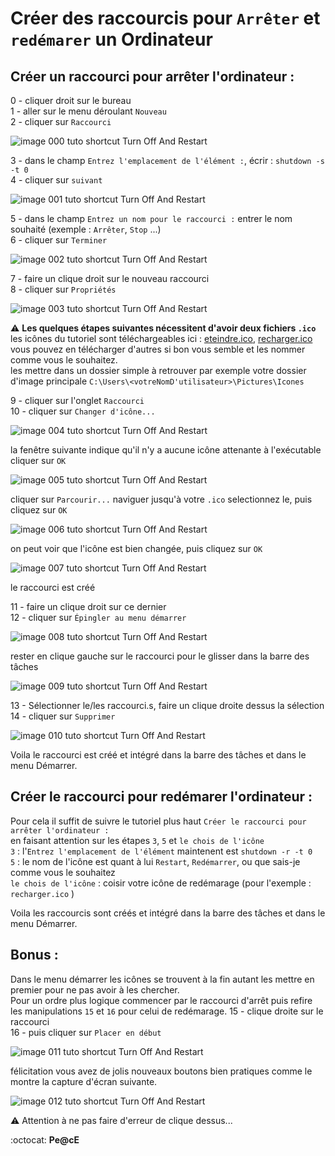 # Créer des raccourcis pour ` Arrêter ` et ` redémarer ` un Ordinateur

## Créer un raccourci pour arrêter l'ordinateur :

0 - cliquer droit sur le bureau  
1 - aller sur le menu déroulant ` Nouveau `  
2 - cliquer sur ` Raccourci `

![image 000 tuto shortcut Turn Off And Restart](https://raw.githubusercontent.com/itsumiuwu/shortcutTurnOffAndRestart/main/public/img/shutdown_000.png)

3 - dans le champ ` Entrez l'emplacement de l'élément : `, écrir : ` shutdown -s -t 0 `  
4 - cliquer sur ` suivant `

![image 001 tuto shortcut Turn Off And Restart](https://raw.githubusercontent.com/itsumiuwu/shortcutTurnOffAndRestart/main/public/img/shutdown_001.png)

5 - dans le champ ` Entrez un nom pour le raccourci : ` entrer le nom souhaité (exemple : ` Arrêter `, ` Stop ` ...)  
6 - cliquer sur ` Terminer `

![image 002 tuto shortcut Turn Off And Restart](https://raw.githubusercontent.com/itsumiuwu/shortcutTurnOffAndRestart/main/public/img/shutdown_002.png)

7 - faire un clique droit sur le nouveau raccourci  
8 - cliquer sur ` Propriétés `

![image 003 tuto shortcut Turn Off And Restart](https://raw.githubusercontent.com/itsumiuwu/shortcutTurnOffAndRestart/main/public/img/shutdown_003.png)

:warning: __Les quelques étapes suivantes nécessitent d'avoir deux fichiers ` .ico `__  
les icônes du tutoriel sont téléchargeables ici : [eteindre.ico](https://raw.githubusercontent.com/itsumiuwu/shortcutTurnOffAndRestart/main/public/img/eteindre.ico), [recharger.ico](https://raw.githubusercontent.com/itsumiuwu/shortcutTurnOffAndRestart/main/public/img/recharger.ico)  
vous pouvez en télécharger d'autres si bon vous semble et les nommer comme vous le souhaitez.  
les mettre dans un dossier simple à retrouver par exemple votre dossier d'image principale ` C:\Users\<votreNomD'utilisateur>\Pictures\Icones `

9 - cliquer sur l'onglet ` Raccourci `  
10 - cliquer sur ` Changer d'icône... `

![image 004 tuto shortcut Turn Off And Restart](https://raw.githubusercontent.com/itsumiuwu/shortcutTurnOffAndRestart/main/public/img/shutdown_004.png)

la fenêtre suivante indique qu'il n'y a aucune icône attenante à l'exécutable cliquer sur ` OK `

![image 005 tuto shortcut Turn Off And Restart](https://raw.githubusercontent.com/itsumiuwu/shortcutTurnOffAndRestart/main/public/img/shutdown_005.png)

cliquer sur ` Parcourir... ` naviguer jusqu'à votre ` .ico ` selectionnez le, puis cliquez sur ` OK `

![image 006 tuto shortcut Turn Off And Restart](https://raw.githubusercontent.com/itsumiuwu/shortcutTurnOffAndRestart/main/public/img/shutdown_006.png)

on peut voir que l'icône est bien changée, puis cliquez sur ` OK `

![image 007 tuto shortcut Turn Off And Restart](https://raw.githubusercontent.com/itsumiuwu/shortcutTurnOffAndRestart/main/public/img/shutdown_007.png)

le raccourci est créé

11 - faire un clique droit sur ce dernier  
12 - cliquer sur ` Épingler au menu démarrer `

![image 008 tuto shortcut Turn Off And Restart](https://raw.githubusercontent.com/itsumiuwu/shortcutTurnOffAndRestart/main/public/img/shutdown_008.png)

rester en clique gauche sur le raccourci pour le glisser dans la barre des tâches

![image 009 tuto shortcut Turn Off And Restart](https://raw.githubusercontent.com/itsumiuwu/shortcutTurnOffAndRestart/main/public/img/shutdown_009.png)

13 - Sélectionner le/les raccourci.s, faire un clique droite dessus la sélection  
14 - cliquer sur ` Supprimer `

![image 010 tuto shortcut Turn Off And Restart](https://raw.githubusercontent.com/itsumiuwu/shortcutTurnOffAndRestart/main/public/img/shutdown_010.png)

Voila le raccourci est créé et intégré dans la barre des tâches et dans le menu Démarrer.

## Créer le raccourci pour redémarer l'ordinateur :

Pour cela il suffit de suivre le tutoriel plus haut ` Créer le raccourci pour arrêter l'ordinateur : `  
en faisant attention sur les étapes ` 3 `, ` 5 ` et ` le chois de l'icône `  
` 3 ` : l'` Entrez l'emplacement de l'élément ` maintenent est  ` shutdown -r -t 0 `  
` 5 ` : le nom de l'icône est quant à lui ` Restart `, ` Redémarrer `, ou que sais-je comme vous le souhaitez  
` le chois de l'icône ` : coisir votre icône de redémarage (pour l'exemple : ` recharger.ico ` )

Voila les raccourcis sont créés et intégré dans la barre des tâches et dans le menu Démarrer.

## Bonus :

Dans le menu démarrer les icônes se trouvent à la fin autant les mettre en premier pour ne pas avoir à les chercher.  
Pour un ordre plus logique commencer par le raccourci d'arrêt puis refire les manipulations ` 15 ` et ` 16 ` pour celui de redémarage.
15 - clique droite sur le raccourci  
16 - puis cliquer sur ` Placer en début `

![image 011 tuto shortcut Turn Off And Restart](https://raw.githubusercontent.com/itsumiuwu/shortcutTurnOffAndRestart/main/public/img/shutdown_011.png)

félicitation vous avez de jolis nouveaux boutons bien pratiques comme le montre la capture d'écran suivante.

![image 012 tuto shortcut Turn Off And Restart](https://raw.githubusercontent.com/itsumiuwu/shortcutTurnOffAndRestart/main/public/img/shutdown_012.png)

:warning: Attention à ne pas faire d'erreur de clique dessus...

:octocat: __Pe@cE__
